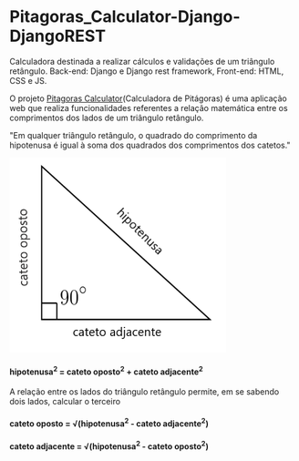 <div>
<div id="titulo e apresentação">
    <h1>Pitagoras_Calculator-Django-DjangoREST</h1>
    <p>Calculadora destinada a realizar cálculos e validações de um triângulo retângulo. Back-end: Django e Django rest framework, Front-end: HTML, CSS e JS.</p> 
</div>
    
<div id="descrição">
    <p>O projeto <a href="https://pitagoras-calculator.herokuapp.com/"> Pitagoras Calculator</a>(Calculadora de Pitágoras) é uma aplicação web que realiza funcionalidades referentes a relação matemática entre os comprimentos dos lados de um triângulo retângulo.</p>
    <p>"Em qualquer triângulo retângulo, o quadrado do comprimento da hipotenusa é igual à soma dos quadrados dos comprimentos dos catetos."</p>
    <div id="imagem">
    <img src="./triângulo retângulo.png">
    </div>
    <h4>
        hipotenusa<sup>2</sup> = cateto oposto<sup>2</sup> + cateto adjacente<sup>2</sup>
    </h4>
    <p>A relação entre os lados do triângulo retângulo permite, em se sabendo dois lados, calcular o terceiro</p>
    <h4>cateto oposto =  &radic;(hipotenusa<sup>2</sup> - cateto adjacente<sup>2</sup>) </h4>
    <h4>cateto adjacente =  &radic;(hipotenusa<sup>2</sup> - cateto oposto<sup>2</sup>) </h4>
</div>
</div>

















